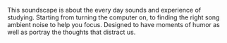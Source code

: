 This soundscape is about the every day sounds and experience of studying.
Starting from turning the computer on,
to finding the right song ambient noise to help you focus.
Designed to have moments of humor as well as portray the thoughts that distract us.

